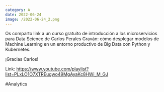 ```yaml
--- 
category: A 
date: 2022-06-24 
image: /2022-06-24_2.png 
--- 
```


Os comparto link a un curso gratuito de introducción a los microservicios para Data Science de Carlos Perales Graván: cómo desplegar modelos de Machine Learning en un entorno productivo de Big Data con Python y Kubernetes.

¡Gracias Carlos!

Link: https://www.youtube.com/playlist?list=PLxLO1O7XTREugwo49MgAyaKc8HWi_M_GJ

#Analytics